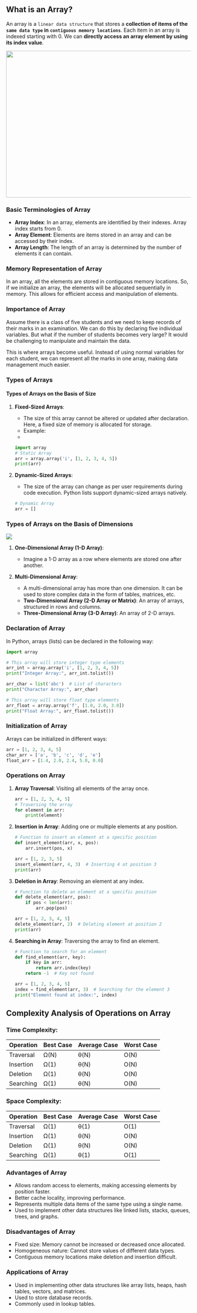 ## What is an Array?
An array is a `linear data structure` that stores a **collection of items of the `same data type` in `contiguous memory locations`**. Each item in an array is indexed starting with 0. We can **directly access an array element by using its index value**.

<img src="https://media.geeksforgeeks.org/wp-content/uploads/20240405101013/Memory-Representation-of-Array-(1).webp" height="400" width="800">

### Basic Terminologies of Array
- **Array Index**: In an array, elements are identified by their indexes. Array index starts from 0.
- **Array Element**: Elements are items stored in an array and can be accessed by their index.
- **Array Length**: The length of an array is determined by the number of elements it can contain.

### Memory Representation of Array
In an array, all the elements are stored in contiguous memory locations. So, if we initialize an array, the elements will be allocated sequentially in memory. This allows for efficient access and manipulation of elements.

### Importance of Array
Assume there is a class of five students and we need to keep records of their marks in an examination. We can do this by declaring five individual variables. But what if the number of students becomes very large? It would be challenging to manipulate and maintain the data.

This is where arrays become useful. Instead of using normal variables for each student, we can represent all the marks in one array, making data management much easier.

### Types of Arrays

#### Types of Arrays on the Basis of Size
1. **Fixed-Sized Arrays**:
   - The size of this array cannot be altered or updated after declaration. Here, a fixed size of memory is allocated for storage.
   - Example:
   - 
    ```python
    import array
    # Static Array
    arr = array.array('i', [1, 2, 3, 4, 5])
    print(arr)
    ```

   
2. **Dynamic-Sized Arrays**:
   - The size of the array can change as per user requirements during code execution. Python lists support dynamic-sized arrays natively.
    
    ```python
    # Dynamic Array
    arr = []
    ```

### Types of Arrays on the Basis of Dimensions

<img src="https://media.geeksforgeeks.org/wp-content/uploads/20240731124259/Types-of-Arrays.webp">

1. **One-Dimensional Array (1-D Array)**:
   - Imagine a 1-D array as a row where elements are stored one after another.

2. **Multi-Dimensional Array**:
   - A multi-dimensional array has more than one dimension. It can be used to store complex data in the form of tables, matrices, etc.
   - **Two-Dimensional Array (2-D Array or Matrix)**: An array of arrays, structured in rows and columns.
   - **Three-Dimensional Array (3-D Array)**: An array of 2-D arrays.

### Declaration of Array
In Python, arrays (lists) can be declared in the following way:

```python
import array

# This array will store integer type elements
arr_int = array.array('i', [1, 2, 3, 4, 5])
print("Integer Array:", arr_int.tolist())

arr_char = list('abc')  # List of characters
print("Character Array:", arr_char)

# This array will store float type elements
arr_float = array.array('f', [1.0, 2.0, 3.0])
print("Float Array:", arr_float.tolist())

```

### Initialization of Array
Arrays can be initialized in different ways:

```python
arr = [1, 2, 3, 4, 5]
char_arr = ['a', 'b', 'c', 'd', 'e']
float_arr = [1.4, 2.0, 2.4, 5.0, 0.0]
```

### Operations on Array
1. **Array Traversal**: Visiting all elements of the array once.
   ```python
   arr = [1, 2, 3, 4, 5]
   # Traversing the array
   for element in arr:
       print(element)
   ```

2. **Insertion in Array**: Adding one or multiple elements at any position.
   ```python
   # Function to insert an element at a specific position
   def insert_element(arr, x, pos):
       arr.insert(pos, x)

   arr = [1, 2, 3, 5]
   insert_element(arr, 4, 3)  # Inserting 4 at position 3
   print(arr)
   ```

3. **Deletion in Array**: Removing an element at any index.
   ```python
   # Function to delete an element at a specific position
   def delete_element(arr, pos):
       if pos < len(arr):
           arr.pop(pos)

   arr = [1, 2, 3, 4, 5]
   delete_element(arr, 2)  # Deleting element at position 2
   print(arr)
   ```

4. **Searching in Array**: Traversing the array to find an element.
   ```python
   # Function to search for an element
   def find_element(arr, key):
       if key in arr:
           return arr.index(key)
       return -1  # Key not found

   arr = [1, 2, 3, 4, 5]
   index = find_element(arr, 3)  # Searching for the element 3
   print("Element found at index:", index)
   ```

## Complexity Analysis of Operations on Array

### Time Complexity:

| Operation  | Best Case | Average Case | Worst Case |
|------------|-----------|--------------|------------|
| Traversal  | Ω(N)      | θ(N)         | O(N)       |
| Insertion  | Ω(1)      | θ(N)         | O(N)       |
| Deletion   | Ω(1)      | θ(N)         | O(N)       |
| Searching  | Ω(1)      | θ(N)         | O(N)       |

### Space Complexity:

| Operation  | Best Case | Average Case | Worst Case |
|------------|-----------|--------------|------------|
| Traversal  | Ω(1)      | θ(1)         | O(1)       |
| Insertion  | Ω(1)      | θ(N)         | O(N)       |
| Deletion   | Ω(1)      | θ(N)         | O(N)       |
| Searching  | Ω(1)      | θ(1)         | O(1)       |


### Advantages of Array
- Allows random access to elements, making accessing elements by position faster.
- Better cache locality, improving performance.
- Represents multiple data items of the same type using a single name.
- Used to implement other data structures like linked lists, stacks, queues, trees, and graphs.

### Disadvantages of Array
- Fixed size: Memory cannot be increased or decreased once allocated.
- Homogeneous nature: Cannot store values of different data types.
- Contiguous memory locations make deletion and insertion difficult.

### Applications of Array
- Used in implementing other data structures like array lists, heaps, hash tables, vectors, and matrices.
- Used to store database records.
- Commonly used in lookup tables.
